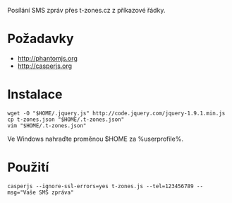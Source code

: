 Posílání SMS zpráv přes t-zones.cz z příkazové řádky.

Požadavky
=========

- http://phantomjs.org
- http://casperjs.org

Instalace
=========

	wget -O "$HOME/.jquery.js" http://code.jquery.com/jquery-1.9.1.min.js
	cp t-zones.json "$HOME/.t-zones.json"
	vim "$HOME/.t-zones.json"

Ve Windows nahraďte proměnou $HOME za %userprofile%.

Použití
=======

	casperjs --ignore-ssl-errors=yes t-zones.js --tel=123456789 --msg="Vaše SMS zpráva"
